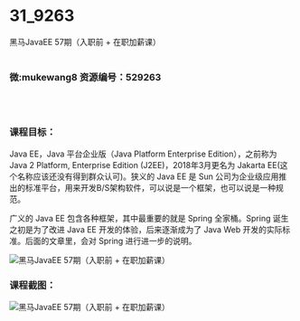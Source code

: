 # 31_9263
黑马JavaEE 57期（入职前 + 在职加薪课）
<br/></br>
<h3>微:mukewang8 资源编号：529263</h3>
<br/></br>
<h3>课程目标：</h3>
<p>Java EE，Java 平台企业版（Java Platform Enterprise Edition），之前称为Java 2 Platform, Enterprise Edition (J2EE)，2018年3月更名为 Jakarta EE(这个名称应该还没有得到群众认可)。狭义的 Java EE 是 Sun 公司为企业级应用推出的标准平台，用来开发B/S架构软件，可以说是一个框架，也可以说是一种规范。</p>
<p>广义的 Java EE 包含各种框架，其中最重要的就是 Spring 全家桶。Spring 诞生之初是为了改进 Java EE 开发的体验，后来逐渐成为了 Java Web 开发的实际标准。后面的文章里，会对 Spring 进行进一步的说明。</p>
<p><img src="https://www.ko996.com/wp-content/uploads/img/2019/12/356-34-300x208.jpg" alt="黑马JavaEE 57期（入职前 + 在职加薪课）"></p>
<h3>课程截图：</h3>
<p><img src="https://www.ko996.com/wp-content/uploads/img/2019/12/11111-36.jpg" alt="黑马JavaEE 57期（入职前 + 在职加薪课）"></p>
<p>&nbsp;</p>
